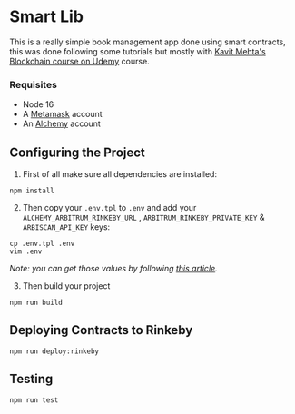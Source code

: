 # Smart Lib

This is a really simple book management app done using smart contracts, this was done following some tutorials but mostly with [Kavit Mehta's Blockchain course on Udemy](https://www.udemy.com/share/1061Ng3@uyg6_AQ71yF0zQWLlqBSZLXm9eToRk9U3i3poXxdVCUNR6qzSTJgaN0cQOe_dLP-bA==/) course.

### Requisites

- Node 16
- A [Metamask](https://metamask.io/) account
- An [Alchemy](https://www.alchemy.com/) account

## Configuring the Project

1. First of all make sure all dependencies are installed:

```
npm install
```

2. Then copy your `.env.tpl` to `.env` and add your `ALCHEMY_ARBITRUM_RINKEBY_URL` , `ARBITRUM_RINKEBY_PRIVATE_KEY` & `ARBISCAN_API_KEY` keys:

```
cp .env.tpl .env
vim .env
```

_Note: you can get those values by following [this article](https://docs.alchemy.com/alchemy/introduction/getting-started/sending-txs#6.-create-the-.env-file)._

3.  Then build your project

```
npm run build
```

## Deploying Contracts to Rinkeby

```
npm run deploy:rinkeby
```

## Testing

```
npm run test
```